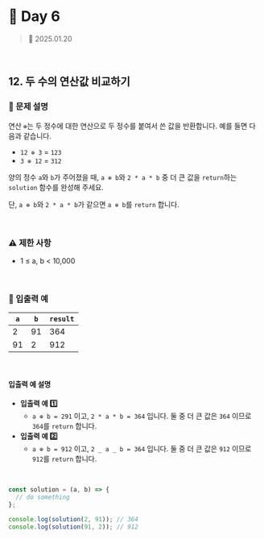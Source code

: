 # 🌻 Day 6

> 📅 2025.01.20

<br>

## 12. 두 수의 연산값 비교하기

### 📍 문제 설명

연산 `⊕`는 두 정수에 대한 연산으로 두 정수를 붙여서 쓴 값을 반환합니다.
예를 들면 다음과 같습니다.

- `12 ⊕ 3` = `123`
- `3 ⊕ 12` = `312`

양의 정수 `a`와 `b`가 주어졌을 때, `a ⊕ b`와 `2 * a * b` 중 더 큰 값을 `return`하는 `solution` 함수를 완성해 주세요.

단, `a ⊕ b`와 `2 * a * b`가 같으면 `a ⊕ b`를 `return` 합니다.

<br>

### ⚠️ 제한 사항

- 1 ≤ a, b < 10,000

<br>

### 👀 입출력 예

| `a` | `b` | `result` |
| --- | --- | -------- |
| 2   | 91  | 364      |
| 91  | 2   | 912      |

<br>

#### 입출력 예 설명

- **입출력 예 1️⃣**
  - `a ⊕ b = 291` 이고, `2 * a * b = 364` 입니다.
    둘 중 더 큰 값은 `364` 이므로 `364`를 `return` 합니다.
- **입출력 예 2️⃣**
  - `a ⊕ b = 912` 이고, `2 _ a _ b = 364` 입니다.
    둘 중 더 큰 값은 `912` 이므로 `912`를 `return` 합니다.

<br>

```javascript
const solution = (a, b) => {
  // do something
};

console.log(solution(2, 91)); // 364
console.log(solution(91, 2)); // 912
```
